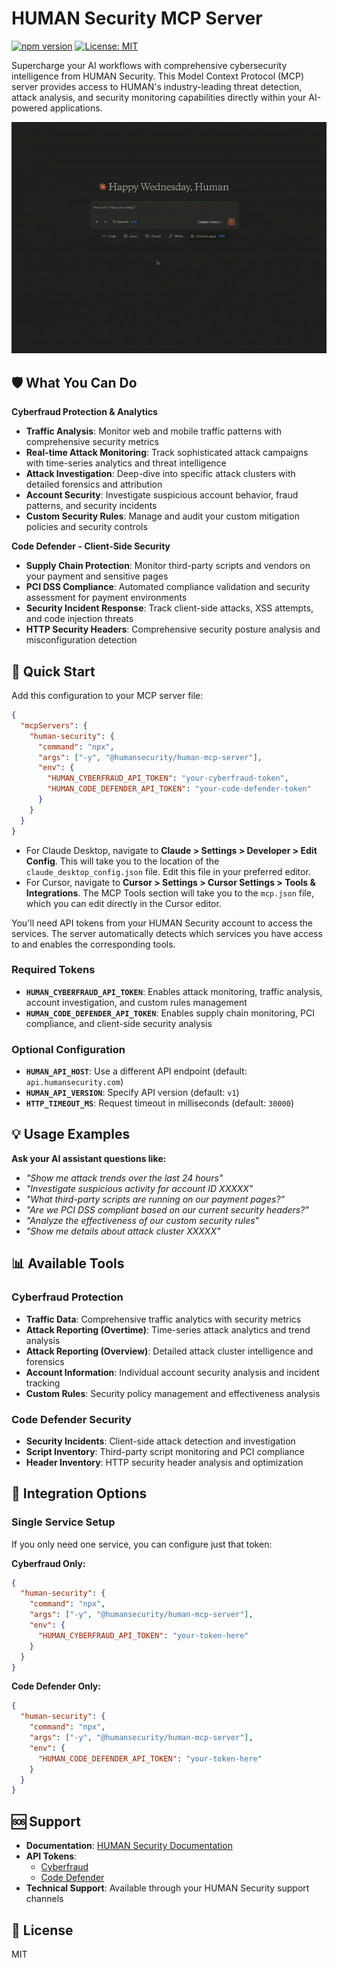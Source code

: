 # HUMAN Security MCP Server

[![npm version](https://badge.fury.io/js/%40humansecurity%2Fhuman-mcp-server.svg)](https://www.npmjs.com/package/@humansecurity/human-mcp-server)
[![License: MIT](https://img.shields.io/badge/License-MIT-yellow.svg)](https://opensource.org/licenses/MIT)

Supercharge your AI workflows with comprehensive cybersecurity intelligence from HUMAN Security. This Model Context Protocol (MCP) server provides access to HUMAN's industry-leading threat detection, attack analysis, and security monitoring capabilities directly within your AI-powered applications.

![](https://raw.githubusercontent.com/HumanSecurity/human-mcp-server/main/.images/mcp.gif)

## 🛡️ What You Can Do

**Cyberfraud Protection & Analytics**
- **Traffic Analysis**: Monitor web and mobile traffic patterns with comprehensive security metrics
- **Real-time Attack Monitoring**: Track sophisticated attack campaigns with time-series analytics and threat intelligence
- **Attack Investigation**: Deep-dive into specific attack clusters with detailed forensics and attribution
- **Account Security**: Investigate suspicious account behavior, fraud patterns, and security incidents
- **Custom Security Rules**: Manage and audit your custom mitigation policies and security controls

**Code Defender - Client-Side Security**
- **Supply Chain Protection**: Monitor third-party scripts and vendors on your payment and sensitive pages
- **PCI DSS Compliance**: Automated compliance validation and security assessment for payment environments
- **Security Incident Response**: Track client-side attacks, XSS attempts, and code injection threats
- **HTTP Security Headers**: Comprehensive security posture analysis and misconfiguration detection

## 🚀 Quick Start

Add this configuration to your MCP server file:

```json
{
  "mcpServers": {
    "human-security": {
      "command": "npx",
      "args": ["-y", "@humansecurity/human-mcp-server"],
      "env": {
        "HUMAN_CYBERFRAUD_API_TOKEN": "your-cyberfraud-token",
        "HUMAN_CODE_DEFENDER_API_TOKEN": "your-code-defender-token"
      }
    }
  }
}
```

* For Claude Desktop, navigate to **Claude > Settings > Developer > Edit Config**. This will take you to the location of the `claude_desktop_config.json` file. Edit this file in your preferred editor.
* For Cursor, navigate to **Cursor > Settings > Cursor Settings > Tools & Integrations**. The MCP Tools section will take you to the `mcp.json` file, which you can edit directly in the Cursor editor.

You'll need API tokens from your HUMAN Security account to access the services. The server automatically detects which services you have access to and enables the corresponding tools.

### Required Tokens
- **`HUMAN_CYBERFRAUD_API_TOKEN`**: Enables attack monitoring, traffic analysis, account investigation, and custom rules management
- **`HUMAN_CODE_DEFENDER_API_TOKEN`**: Enables supply chain monitoring, PCI compliance, and client-side security analysis

### Optional Configuration
- **`HUMAN_API_HOST`**: Use a different API endpoint (default: `api.humansecurity.com`)
- **`HUMAN_API_VERSION`**: Specify API version (default: `v1`)
- **`HTTP_TIMEOUT_MS`**: Request timeout in milliseconds (default: `30000`)

## 💡 Usage Examples

**Ask your AI assistant questions like:**

* *"Show me attack trends over the last 24 hours"*
* *"Investigate suspicious activity for account ID XXXXX"*
* *"What third-party scripts are running on our payment pages?"*
* *"Are we PCI DSS compliant based on our current security headers?"*
* *"Analyze the effectiveness of our custom security rules"*
* *"Show me details about attack cluster XXXXX"*

## 📊 Available Tools

### Cyberfraud Protection
- **Traffic Data**: Comprehensive traffic analytics with security metrics
- **Attack Reporting (Overtime)**: Time-series attack analytics and trend analysis
- **Attack Reporting (Overview)**: Detailed attack cluster intelligence and forensics
- **Account Information**: Individual account security analysis and incident tracking
- **Custom Rules**: Security policy management and effectiveness analysis

### Code Defender Security
- **Security Incidents**: Client-side attack detection and investigation
- **Script Inventory**: Third-party script monitoring and PCI compliance
- **Header Inventory**: HTTP security header analysis and optimization

## 🔗 Integration Options

### Single Service Setup
If you only need one service, you can configure just that token:

**Cyberfraud Only:**
```json
{
  "human-security": {
    "command": "npx",
    "args": ["-y", "@humansecurity/human-mcp-server"],
    "env": {
      "HUMAN_CYBERFRAUD_API_TOKEN": "your-token-here"
    }
  }
}
```

**Code Defender Only:**
```json
{
  "human-security": {
    "command": "npx",
    "args": ["-y", "@humansecurity/human-mcp-server"],
    "env": {
      "HUMAN_CODE_DEFENDER_API_TOKEN": "your-token-here"
    }
  }
}
```

## 🆘 Support

- **Documentation**: [HUMAN Security Documentation](https://docs.humansecurity.com)
- **API Tokens**:
  - [Cyberfraud](https://docs.humansecurity.com/applications-and-accounts/reference/api-authentication#getting-a-token-for-account-defender-bot-defender-or-credential-intelligence)
  - [Code Defender](https://docs.humansecurity.com/applications-and-accounts/reference/api-authentication#getting-a-token-for-code-defender-or-pci-dss)
- **Technical Support**: Available through your HUMAN Security support channels

## 📄 License
MIT

